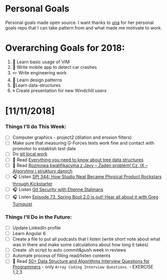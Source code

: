 Personal Goals
==============

Personal goals made open source. I want thanks to [una](https://github.com/una/personal-goals) for her personal goals repo that I can take pattern from and what made me motivate to work. 


# Overarching Goals for 2018:
1. 💛 Learn basic usage of VIM
2. 📱 Write mobile app to detect car crashes
3. ✏️ Write engineering work
4. 💚 Learn design patterns
5. 💙Learn data-structures
6. 🌀 Create presentation for new Windchill users


# [11/11/2018]

### Things I'll do This Week:

- [ ] Computer graphics - project2 (dilation and erosion filters)
- [ ] Make sure that measuring G-Forces tests work fine and contact with promotor to establish test date
- [ ] Do [git local work](https://kursy.devstyle.pl/git/modul-04-praca-lokalna/)
- [ ] 📗 Read [Everything you need to know about tree data structures](https://medium.freecodecamp.org/all-you-need-to-know-about-tree-data-structures-bceacb85490c)
- [ ] 📗 Read [Rozmowa kwalifikacyjna z Javy – Żaden problem! Cz. IX – Algorytmy i struktury danych](http://it-leaders.com.pl/pl/rozmowy-kwalifikacyjne-z-javy-zaden-problem-cz-ix-algorytmy-i-struktury-danych/?fbclid=IwAR1e82koO3F6VBacRnO8WtqTtycjReD9zEgNnUkSQ5SJcZ1zTIo5ZC1M1FM)
- [ ] 🎧 Listen [SPI 344: How Studio Neat Became Physical Product Rockstars through Kickstarter](https://www.smartpassiveincome.com/podcasts/how-studio-neat-became-physical-product-rockstars-through-kickstarter/)
- [ ] 🎧 Listen [Git Security with Etienne Stalmans](https://www.allthingsgit.com/episodes/git_security_with_etienne_stalmans.html)
- [ ] 🎧 Listen [Episode 73. Spring Boot 2.0 is out! Hear all about it with Greg Turnquist](http://www.javapubhouse.com/2018/06/episode-73-spring-boot-20-is-out-hear.html)

### Things I'll Do in the Future:

- [ ] Update LinkedIn profile
- [ ] Learn Angular 6
- [ ] Create a file to put all podcasts that I listen (write short note about what was in there and make some calculations about how long it takes)
- [ ] Create .sh script to auto commit&push week in reviews
- [ ] Automate process of filling read/listen contents
- [ ] 📗 Read [50+ Data Structure and Algorithms Interview Questions for Programmers](https://hackernoon.com/50-data-structure-and-algorithms-interview-questions-for-programmers-b4b1ac61f5b0) - only `Array Coding Interview Questions`. - EXERCISE 1,2,3

